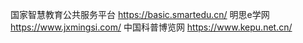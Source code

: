 国家智慧教育公共服务平台
https://basic.smartedu.cn/
明思e学网
https://www.jxmingsi.com/
中国科普博览网
https://www.kepu.net.cn/